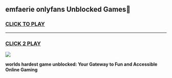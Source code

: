 
## emfaerie onlyfans Unblocked Games👋
<h3>
<a href="https://premium.freeplayer.one?title=emfaerie_onlyfans&ref=16F">CLICK TO PLAY</a></h3>
<hr>

<h3>
<a href="https://premium.freeplayer.one?title=emfaerie_onlyfans&ref=16F">CLICK 2 PLAY</a>
  
</h3>

<a href="https://premium.freeplayer.one?title=emfaerie_onlyfans&ref=16F/"><img src="https://clearcache.store/games.png"></a>


**worlds hardest game unblocked: Your Gateway to Fun and Accessible Online Gaming**
